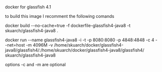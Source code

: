 docker for glassfish 4.1

to build this image I recomment the following comands

docker build --no-cache=true -f dockerfile-glassfish4-java8 -t skuarch/glassfish4-java8 .

docker run --name glassfish4-java8 -i -t -p 8080:8080 -p 4848:4848 -c 4 --net=host -m 4096M  -v /home/skuarch/docker/glassfish4-java8/glassfish4/:/home/skuarch/docker/glassfish4-java8/glassfish4/ skuarch/glassfish4-java8

options -c and -m are optional
